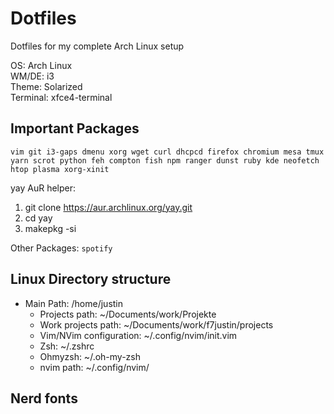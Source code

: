 # Dotfiles

Dotfiles for my complete Arch Linux setup

OS: Arch Linux<br>
WM/DE: i3<br>
Theme: Solarized<br>
Terminal: xfce4-terminal

## Important Packages
`vim git i3-gaps dmenu xorg wget curl dhcpcd firefox chromium mesa tmux yarn scrot python feh compton fish npm ranger dunst ruby kde neofetch htop plasma xorg-xinit`

yay AuR helper: 
1. git clone https://aur.archlinux.org/yay.git
2. cd yay
3. makepkg -si

Other Packages: `spotify`
 
## Linux Directory structure
- Main Path: /home/justin
  - Projects path: ~/Documents/work/Projekte
  - Work projects path: ~/Documents/work/f7justin/projects
  - Vim/NVim configuration: ~/.config/nvim/init.vim
  - Zsh: ~/.zshrc
  - Ohmyzsh: ~/.oh-my-zsh
  - nvim path: ~/.config/nvim/

## Nerd fonts 

